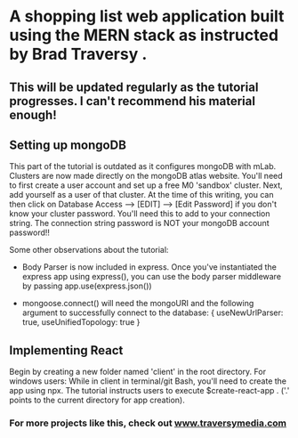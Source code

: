 # A shopping list web application built using the MERN stack as instructed by Brad Traversy .

## This will be updated regularly as the tutorial progresses.  I can't recommend his material enough!

## Setting up mongoDB
This part of the tutorial is outdated as it configures mongoDB with mLab.  Clusters are now made directly on the mongoDB atlas website.  You'll need to first create a user account and set up a free M0 'sandbox' cluster. Next, add yourself as a user of that cluster.  At the time of this writing, you can then click on Database Access --> [EDIT] --> [Edit Password] if you don't know your cluster password.  You'll need this to add to your connection string.  The connection string password is NOT your mongoDB account password!!

Some other observations about the tutorial:

* Body Parser is now included in express.  Once you've instantiated the express app using express(), you can use the body parser middleware by passing app.use(express.json())

* mongoose.connect() will need the mongoURI and the following argument to successfully connect to the database: { useNewUrlParser: true, useUnifiedTopology: true } 

## Implementing React
Begin by creating a new folder named 'client' in the root directory.  For windows users: While in client in terminal/git Bash, you'll need to create the app using npx.  The tutorial instructs users to execute $create-react-app . ('.' points to the current directory for app creation).

### For more projects like this, check out www.traversymedia.com